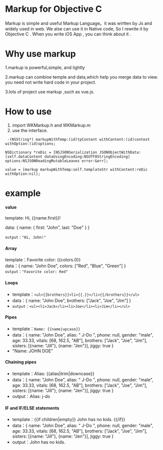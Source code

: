 # Markup for Objective C

Markup is simple and useful Markup Language。it was wirtten by Js and widely used in web. We alse can use it in Native code, So I rewrite it by Objective C . When you write iOS App , you can think about it . 


# Why use markup
1.markup is powerful,simple, and lightly

2.markup can  combine temple and data,which help you merge data to view. you need not write hard code in your project.

3.lots of project use markup ,such as vue.js.

# How to use
1. import WKMarkup.h and WKMarkup.m  
2. use the interface. 

``` -(NSString*) markupWithTemp:(id)tpContent withContent:(id)context withOption:(id)options;```

```
NSDictionary *reDic = [NSJSONSerialization JSONObjectWithData:[self.dataContent dataUsingEncoding:NSUTF8StringEncoding] options:NSJSONReadingMutableLeaves error:&err];
    
value = [markup markupWithTemp:self.templateStr withContent:reDic withOption:nil];
```

# example
#### value
template:
Hi, {{name.first}}!<br>

data:
{
    name: {
        first: "John",
        last: "Doe"
    }
}

```output："Hi, John!"```
#### Array
template：Favorite color: {{colors.0}}<br>
data：{
    name: "John Doe",
    colors: ["Red", "Blue", "Green"]
}<br>
```output："Favorite color: Red"```

#### Loops
* template：```<ul>{{brothers}}<li>{{.}}</li>{{/brothers}}</ul>```
* data：{
    name: "John Doe",
    brothers: ["Jack", "Joe", "Jim"]
}<br>
* ```output：<ul><li>Jack</li><li>Joe</li><li>Jim</li></ul>```

#### Pipes
* template：```Name: {{name|upcase}}```
* data：{
    name: "John Doe",
    alias: " J-Do ",
    phone: null,
    gender: "male",
    age: 33.33,
    vitals: [68, 162.5, "AB"],
    brothers: ["Jack", "Joe", "Jim"],
    sisters: [{name: "Jill"}, {name: "Jen"}],
    jiggy: true
}
* "Name: JOHN DOE"

#### Chaining pipes
* template：Alias: {{alias|trim|downcase}}
* data：{
    name: "John Doe",
    alias: " J-Do ",
    phone: null,
    gender: "male",
    age: 33.33,
    vitals: [68, 162.5, "AB"],
    brothers: ["Jack", "Joe", "Jim"],
    sisters: [{name: "Jill"}, {name: "Jen"}],
    jiggy: true
}
* output：Alias: j-do

#### IF and IF/ELSE statements
* template：{{if children|empty}} John has no kids. {{/if}}
* data：{
    name: "John Doe",
    alias: " J-Do ",
    phone: null,
    gender: "male",
    age: 33.33,
    vitals: [68, 162.5, "AB"],
    brothers: ["Jack", "Joe", "Jim"],
    sisters: [{name: "Jill"}, {name: "Jen"}],
    jiggy: true
}
* output：John has no kids. 

